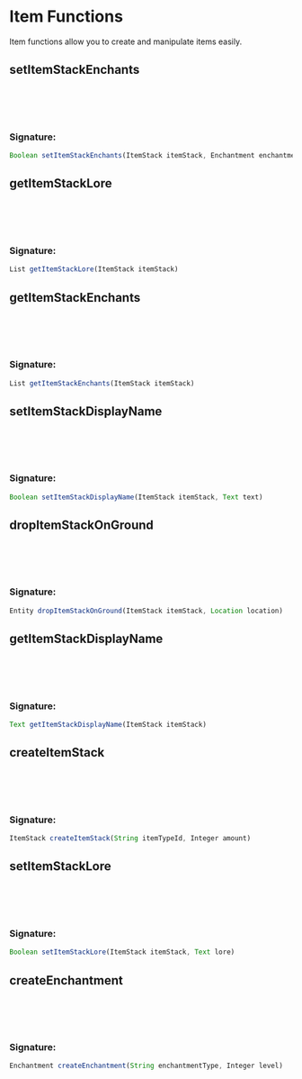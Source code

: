 # Item Functions
 Item functions allow you to create and manipulate items easily.

## setItemStackEnchants

<h3 style="padding-top: 4.6rem"> Signature: </h3>

```js
Boolean setItemStackEnchants(ItemStack itemStack, Enchantment enchantments)
```

## getItemStackLore

<h3 style="padding-top: 4.6rem"> Signature: </h3>

```js
List getItemStackLore(ItemStack itemStack)
```

## getItemStackEnchants

<h3 style="padding-top: 4.6rem"> Signature: </h3>

```js
List getItemStackEnchants(ItemStack itemStack)
```

## setItemStackDisplayName

<h3 style="padding-top: 4.6rem"> Signature: </h3>

```js
Boolean setItemStackDisplayName(ItemStack itemStack, Text text)
```

## dropItemStackOnGround

<h3 style="padding-top: 4.6rem"> Signature: </h3>

```js
Entity dropItemStackOnGround(ItemStack itemStack, Location location)
```

## getItemStackDisplayName

<h3 style="padding-top: 4.6rem"> Signature: </h3>

```js
Text getItemStackDisplayName(ItemStack itemStack)
```

## createItemStack

<h3 style="padding-top: 4.6rem"> Signature: </h3>

```js
ItemStack createItemStack(String itemTypeId, Integer amount)
```

## setItemStackLore

<h3 style="padding-top: 4.6rem"> Signature: </h3>

```js
Boolean setItemStackLore(ItemStack itemStack, Text lore)
```

## createEnchantment

<h3 style="padding-top: 4.6rem"> Signature: </h3>

```js
Enchantment createEnchantment(String enchantmentType, Integer level)
```

